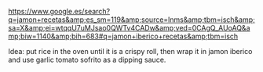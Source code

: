 https://www.google.es/search?q=jamon+recetas&amp;es_sm=119&amp;source=lnms&amp;tbm=isch&amp;sa=X&amp;ei=wtqqU7uMJsao0QWTv4CADw&amp;ved=0CAgQ_AUoAQ&amp;biw=1140&amp;bih=683#q=jamon+iberico+recetas&amp;tbm=isch

Idea: put rice in the oven until it is a crispy roll, then wrap it in jamon iberico and use garlic tomato sofrito as a dipping sauce.
